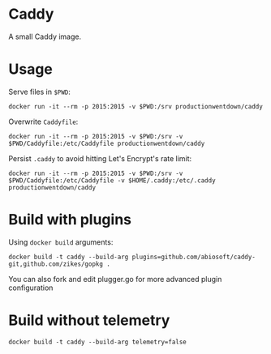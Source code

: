 
# Caddy

A small Caddy image.

# Usage

Serve files in `$PWD`:
```
docker run -it --rm -p 2015:2015 -v $PWD:/srv productionwentdown/caddy
```

Overwrite `Caddyfile`:
```
docker run -it --rm -p 2015:2015 -v $PWD:/srv -v $PWD/Caddyfile:/etc/Caddyfile productionwentdown/caddy
```

Persist `.caddy` to avoid hitting Let's Encrypt's rate limit:
```
docker run -it --rm -p 2015:2015 -v $PWD:/srv -v $PWD/Caddyfile:/etc/Caddyfile -v $HOME/.caddy:/etc/.caddy productionwentdown/caddy
```

# Build with plugins

Using `docker build` arguments:
```
docker build -t caddy --build-arg plugins=github.com/abiosoft/caddy-git,github.com/zikes/gopkg .
```

You can also fork and edit plugger.go for more advanced plugin configuration

# Build without telemetry

```
docker build -t caddy --build-arg telemetry=false
```
